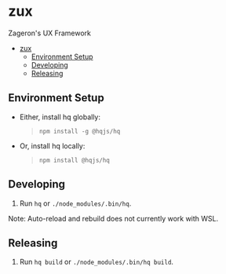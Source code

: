 # zux

Zageron's UX Framework

- [zux](#zux)
  - [Environment Setup](#environment-setup)
  - [Developing](#developing)
  - [Releasing](#releasing)

## Environment Setup

- Either, install hq globally:
  >`npm install -g @hqjs/hq`
- Or, install hq locally:
  >`npm install @hqjs/hq`

## Developing

1. Run `hq` or `./node_modules/.bin/hq`.

Note: Auto-reload and rebuild does not currently work with WSL.

## Releasing

1. Run `hq build` or `./node_modules/.bin/hq build`.
